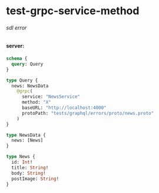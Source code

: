# test-grpc-service-method

###### sdl error

#### server:

```graphql
schema {
  query: Query
}

type Query {
  news: NewsData
    @grpc(
      service: "NewsService"
      method: "X"
      baseURL: "http://localhost:4000"
      protoPath: "tests/graphql/errors/proto/news.proto"
    )
}

type NewsData {
  news: [News]
}

type News {
  id: Int!
  title: String!
  body: String!
  postImage: String!
}
```

